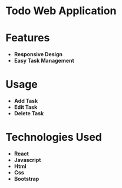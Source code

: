 # Todo Web Application


# Features

- **Responsive Design**
- **Easy Task Management**

# Usage

- **Add Task**
- **Edit Task**
- **Delete Task**

# Technologies Used

- **React**
- **Javascript**
- **Html**
- **Css**
- **Bootstrap**



